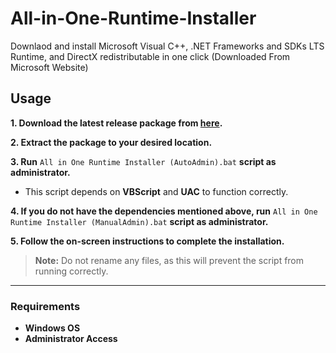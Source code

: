 # All-in-One-Runtime-Installer
Downlaod and install Microsoft Visual C++, .NET Frameworks and SDKs LTS Runtime, and DirectX redistributable in one click (Downloaded From Microsoft Website)

## Usage

**1. Download the latest release package from [here](https://github.com/BloopSmasher/All-in-One-Runtime-Installer/releases).**

**2. Extract the package to your desired location.**

**3. Run** `All in One Runtime Installer (AutoAdmin).bat` **script as administrator.**
   - This script depends on **VBScript** and **UAC** to function correctly.

**4. If you do not have the dependencies mentioned above, run** `All in One Runtime Installer (ManualAdmin).bat` **script as administrator.**

**5. Follow the on-screen instructions to complete the installation.**

> **Note:** Do not rename any files, as this will prevent the script from running correctly.

---

### Requirements
- **Windows OS**
- **Administrator Access**